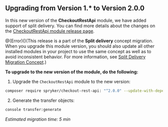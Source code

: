 ## Upgrading from Version 1.* to Version 2.0.0

In this new version of the **CheckoutRestApi** module, we have added support of split delivery. You can find more details about the changes on the [CheckoutRestApi module release page](https://github.com/spryker/checkout-rest-api/releases).

@(Error)()(This release is a part of the **Split delivery** concept migration. When you upgrade this module version, you should also update all other installed modules in your project to use the same concept as well as to avoid inconsistent behavior. For more information, see [Split Delivery Migration Concept](https://documentation.spryker.com/v4/docs/split-delivery-concept).)

**To upgrade to the new version of the module, do the following:**
1. Upgrade the `CheckoutRestApi` module to the new version:

```bash
composer require spryker/checkout-rest-api: "^2.0.0" --update-with-dependencies
```

2. Generate the transfer objects:

```bash
console transfer:generate
```

*Estimated migration time: 5 min*

<!-- Last review date: Sep 18, 2019 by Denys Sokolov, Yuliia Boiko-->